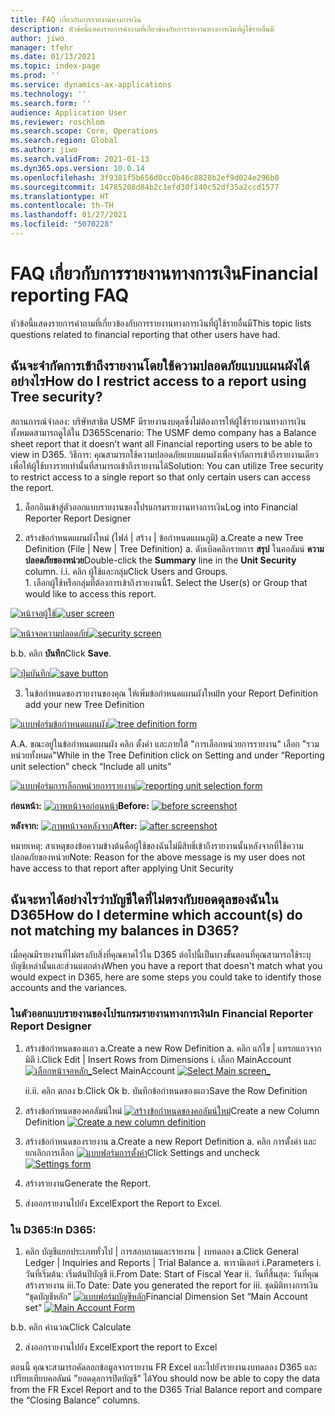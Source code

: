 ```yaml
---
title: FAQ เกี่ยวกับการรายงานทางการเงิน
description: หัวข้อนี้แสดงรายการคำถามที่เกี่ยวข้องกับการรายงานทางการเงินที่ผู้ใช้รายอื่นมี
author: jiwo
manager: tfehr
ms.date: 01/13/2021
ms.topic: index-page
ms.prod: ''
ms.service: dynamics-ax-applications
ms.technology: ''
ms.search.form: ''
audience: Application User
ms.reviewer: roschlom
ms.search.scope: Core, Operations
ms.search.region: Global
ms.author: jiwo
ms.search.validFrom: 2021-01-13
ms.dyn365.ops.version: 10.0.14
ms.openlocfilehash: 3f9381f5b656d0cc0b46c8828b2ef9d024e296b0
ms.sourcegitcommit: 14785208d84b2c1efd30f140c52df35a2ccd1577
ms.translationtype: HT
ms.contentlocale: th-TH
ms.lasthandoff: 01/27/2021
ms.locfileid: "5070228"
---
```

# <a name="financial-reporting-faq"></a><span data-ttu-id="d9e64-103">FAQ เกี่ยวกับการรายงานทางการเงิน</span><span class="sxs-lookup"><span data-stu-id="d9e64-103">Financial reporting FAQ</span></span> 

<span data-ttu-id="d9e64-104">หัวข้อนี้แสดงรายการคำถามที่เกี่ยวข้องกับการรายงานทางการเงินที่ผู้ใช้รายอื่นมี</span><span class="sxs-lookup"><span data-stu-id="d9e64-104">This topic lists questions related to financial reporting that other users have had.</span></span> 


## <a name="how-do-i-restrict-access-to-a-report-using-tree-security"></a><span data-ttu-id="d9e64-105">ฉันจะจํากัดการเข้าถึงรายงานโดยใช้ความปลอดภัยแบบแผนผังได้อย่างไร</span><span class="sxs-lookup"><span data-stu-id="d9e64-105">How do I restrict access to a report using Tree security?</span></span>

<span data-ttu-id="d9e64-106">สถานการณ์จำลอง: บริษัทสาธิต USMF มีรายงานงบดุลซึ่งไม่ต้องการให้ผู้ใช้รายงานทางการเงินทั้งหมดสามารถดูได้ใน D365</span><span class="sxs-lookup"><span data-stu-id="d9e64-106">Scenario: The USMF demo company has a Balance sheet report that it doesn’t want all Financial reporting users to be able to view in D365.</span></span> <span data-ttu-id="d9e64-107">วิธีการ: คุณสามารถใช้ความปลอดภัยแบบแผนผังเพื่อจํากัดการเข้าถึงรายงานเดียว เพื่อให้ผู้ใช้บางรายเท่านั้นที่สามารถเข้าถึงรายงานได้</span><span class="sxs-lookup"><span data-stu-id="d9e64-107">Solution: You can utilize Tree security to restrict access to a single report so that only certain users can access the report.</span></span> 

1.  <span data-ttu-id="d9e64-108">ล็อกอินเข้าสู่ตัวออกแบบรายงานของโปรแกรมรายงานทางการเงิน</span><span class="sxs-lookup"><span data-stu-id="d9e64-108">Log into Financial Reporter Report Designer</span></span>

2.  <span data-ttu-id="d9e64-109">สร้างข้อกำหนดแผนผังใหม่ (ไฟล์ | สร้าง | ข้อกำหนดแผนภูมิ) a.</span><span class="sxs-lookup"><span data-stu-id="d9e64-109">Create a new Tree Definition (File | New | Tree Definition) a.</span></span>    <span data-ttu-id="d9e64-110">ดับเบิลคลิกรายการ **สรุป** ในคอลัมน์ **ความปลอดภัยของหน่วย**</span><span class="sxs-lookup"><span data-stu-id="d9e64-110">Double-click the **Summary** line in the **Unit Security** column.</span></span>
  <span data-ttu-id="d9e64-111">i.</span><span class="sxs-lookup"><span data-stu-id="d9e64-111">i.</span></span>    <span data-ttu-id="d9e64-112">คลิก ผู้ใช้และกลุ่ม</span><span class="sxs-lookup"><span data-stu-id="d9e64-112">Click Users and Groups.</span></span>  
          <span data-ttu-id="d9e64-113">1.    เลือกผู้ใช้หรือกลุ่มที่ต้องการเข้าถึงรายงานนี้</span><span class="sxs-lookup"><span data-stu-id="d9e64-113">1.    Select the User(s) or Group that would like to access this report.</span></span> 
          
<span data-ttu-id="d9e64-114">[![หน้าจอผู้ใช้](./media/FR-FAQ_users.png)](./media/FR-FAQ_users.png)</span><span class="sxs-lookup"><span data-stu-id="d9e64-114">[![user screen](./media/FR-FAQ_users.png)](./media/FR-FAQ_users.png)</span></span>

<span data-ttu-id="d9e64-115">[![หน้าจอความปลอดภัย](./media/FR-FAQ_security.jpg)](./media/FR-FAQ_security.jpg)</span><span class="sxs-lookup"><span data-stu-id="d9e64-115">[![security screen](./media/FR-FAQ_security.jpg)](./media/FR-FAQ_security.jpg)</span></span>

  <span data-ttu-id="d9e64-116">b.</span><span class="sxs-lookup"><span data-stu-id="d9e64-116">b.</span></span>    <span data-ttu-id="d9e64-117">คลิก **บันทึก**</span><span class="sxs-lookup"><span data-stu-id="d9e64-117">Click **Save**.</span></span>
  
<span data-ttu-id="d9e64-118">[![ปุ่มบันทึก](./media/FR-FAQ_save.png)](./media/FR-FAQ_save.png)</span><span class="sxs-lookup"><span data-stu-id="d9e64-118">[![save button](./media/FR-FAQ_save.png)](./media/FR-FAQ_save.png)</span></span>

3.  <span data-ttu-id="d9e64-119">ในข้อกำหนดของรายงานของคุณ ให้เพิ่มข้อกำหนดแผนผังใหม่</span><span class="sxs-lookup"><span data-stu-id="d9e64-119">In your Report Definition add your new Tree Definition</span></span>

<span data-ttu-id="d9e64-120">[![แบบฟอร์มข้อกำหนดแผนผัง](./media/FR-FAQ_tree-definition.jpg)](./media/FR-FAQ_tree-definition.jpg)</span><span class="sxs-lookup"><span data-stu-id="d9e64-120">[![tree definition form](./media/FR-FAQ_tree-definition.jpg)](./media/FR-FAQ_tree-definition.jpg)</span></span>

<span data-ttu-id="d9e64-121">A.</span><span class="sxs-lookup"><span data-stu-id="d9e64-121">A.</span></span>  <span data-ttu-id="d9e64-122">ขณะอยู่ในข้อกำหนดแผนผัง คลิก ตั้งค่า และภายใต้ "การเลือกหน่วยการรายงาน" เลือก "รวมหน่วยทั้งหมด"</span><span class="sxs-lookup"><span data-stu-id="d9e64-122">While in the Tree Definition click on Setting and under “Reporting unit selection” check “Include all units”</span></span>

<span data-ttu-id="d9e64-123">[![แบบฟอร์มการเลือกหน่วยการรายงาน](./media/FR-FAQ_reporting-unit-selection.jpg)](./media/FR-FAQ_reporting-unit-selection.jpg)</span><span class="sxs-lookup"><span data-stu-id="d9e64-123">[![reporting unit selection form](./media/FR-FAQ_reporting-unit-selection.jpg)](./media/FR-FAQ_reporting-unit-selection.jpg)</span></span>

<span data-ttu-id="d9e64-124">**ก่อนหน้า:** [![ภาพหน้าจอก่อนหน้า](./media/FR-FAQ_before.png)](./media/FR-FAQ_before.png)</span><span class="sxs-lookup"><span data-stu-id="d9e64-124">**Before:** [![before screenshot](./media/FR-FAQ_before.png)](./media/FR-FAQ_before.png)</span></span>

<span data-ttu-id="d9e64-125">**หลังจาก:** [![ภาพหน้าจอหลังจาก](./media/FR-FAQ_after.png)](./media/FR-FAQ_after.png)</span><span class="sxs-lookup"><span data-stu-id="d9e64-125">**After:** [![after screenshot](./media/FR-FAQ_after.png)](./media/FR-FAQ_after.png)</span></span>

<span data-ttu-id="d9e64-126">หมายเหตุ: สาเหตุของข้อความข้างต้นคือผู้ใช้ของฉันไม่มีสิทธิ์เข้าถึงรายงานนั้นหลังจากที่ใช้ความปลอดภัยของหน่วย</span><span class="sxs-lookup"><span data-stu-id="d9e64-126">Note: Reason for the above message is my user does not have access to that report after applying Unit Security</span></span>



## <a name="how-do-i-determine-which-accounts-do-not-matching-my-balances-in-d365"></a><span data-ttu-id="d9e64-127">ฉันจะหาได้อย่างไรว่าบัญชีใดที่ไม่ตรงกับยอดดุลของฉันใน D365</span><span class="sxs-lookup"><span data-stu-id="d9e64-127">How do I determine which account(s) do not matching my balances in D365?</span></span>

<span data-ttu-id="d9e64-128">เมื่อคุณมีรายงานที่ไม่ตรงกับสิ่งที่คุณคาดไว้ใน D365 ต่อไปนี้เป็นบางขั้นตอนที่คุณสามารถใช้ระบุบัญชีเหล่านั้นและส่วนแตกต่าง</span><span class="sxs-lookup"><span data-stu-id="d9e64-128">When you have a report that doesn't match what you would expect in D365, here are some steps you could take to identify those accounts and the variances.</span></span> 

### <a name="in-financial-reporter-report-designer"></a><span data-ttu-id="d9e64-129">ในตัวออกแบบรายงานของโปรแกรมรายงานทางการเงิน</span><span class="sxs-lookup"><span data-stu-id="d9e64-129">In Financial Reporter Report Designer</span></span>

1.  <span data-ttu-id="d9e64-130">สร้างข้อกำหนดของแถว a.</span><span class="sxs-lookup"><span data-stu-id="d9e64-130">Create a new Row Definition a.</span></span>    <span data-ttu-id="d9e64-131">คลิก แก้ไข | แทรกแถวจากมิติ i.</span><span class="sxs-lookup"><span data-stu-id="d9e64-131">Click Edit | Insert Rows from Dimensions i.</span></span>  <span data-ttu-id="d9e64-132">เลือก MainAccount [![เลือกหน้าจอหลัก_](./media/FR-FAQ_selectmain_.png)](./media/FR-FAQ_selectmain_.png)</span><span class="sxs-lookup"><span data-stu-id="d9e64-132">Select MainAccount [![Select Main screen_](./media/FR-FAQ_selectmain_.png)](./media/FR-FAQ_selectmain_.png)</span></span>
    
    <span data-ttu-id="d9e64-133">ii.</span><span class="sxs-lookup"><span data-stu-id="d9e64-133">ii.</span></span> <span data-ttu-id="d9e64-134">คลิก ตกลง b.</span><span class="sxs-lookup"><span data-stu-id="d9e64-134">Click Ok b.</span></span>    <span data-ttu-id="d9e64-135">บันทึกข้อกำหนดของแถว</span><span class="sxs-lookup"><span data-stu-id="d9e64-135">Save the Row Definition</span></span>

2.  <span data-ttu-id="d9e64-136">สร้างข้อกำหนดของคอลัมน์ใหม่     [![สร้างข้อกำหนดของคอลัมน์ใหม่](./media/FR-FAQ_column.png)](./media/FR-FAQ_column.png)</span><span class="sxs-lookup"><span data-stu-id="d9e64-136">Create a new Column Definition     [![Create a new column definition](./media/FR-FAQ_column.png)](./media/FR-FAQ_column.png)</span></span>

3.  <span data-ttu-id="d9e64-137">สร้างข้อกำหนดของรายงาน a.</span><span class="sxs-lookup"><span data-stu-id="d9e64-137">Create a new Report Definition a.</span></span>    <span data-ttu-id="d9e64-138">คลิก การตั้งค่า และยกเลิกการเลือก [![แบบฟอร์มการตั้งค่า](./media/FR-FAQ_settings.png)](./media/FR-FAQ_settings.png)</span><span class="sxs-lookup"><span data-stu-id="d9e64-138">Click Settings and uncheck [![Settings form](./media/FR-FAQ_settings.png)](./media/FR-FAQ_settings.png)</span></span>
   
4.  <span data-ttu-id="d9e64-139">สร้างรายงาน</span><span class="sxs-lookup"><span data-stu-id="d9e64-139">Generate the Report.</span></span> 

5.  <span data-ttu-id="d9e64-140">ส่งออกรายงานไปยัง Excel</span><span class="sxs-lookup"><span data-stu-id="d9e64-140">Export the Report to Excel.</span></span>

### <a name="in-d365"></a><span data-ttu-id="d9e64-141">ใน D365:</span><span class="sxs-lookup"><span data-stu-id="d9e64-141">In D365:</span></span> 
1.  <span data-ttu-id="d9e64-142">คลิก บัญชีแยกประเภททั่วไป | การสอบถามและรายงาน | งบทดลอง a.</span><span class="sxs-lookup"><span data-stu-id="d9e64-142">Click General Ledger | Inquiries and Reports | Trial Balance a.</span></span>    <span data-ttu-id="d9e64-143">พารามิเตอร์ i.</span><span class="sxs-lookup"><span data-stu-id="d9e64-143">Parameters i.</span></span>  <span data-ttu-id="d9e64-144">วันที่เริ่มต้น: เริ่มต้นปีบัญชี ii.</span><span class="sxs-lookup"><span data-stu-id="d9e64-144">From Date: Start of Fiscal Year ii.</span></span> <span data-ttu-id="d9e64-145">วันที่สิ้นสุด: วันที่คุณสร้างรายงาน iii.</span><span class="sxs-lookup"><span data-stu-id="d9e64-145">To Date: Date you generated the report for iii.</span></span>    <span data-ttu-id="d9e64-146">ชุดมิติทางการเงิน “ชุดบัญชีหลัก” [![แบบฟอร์มบัญชีหลัก](./media/FR-FAQ_mainacct.png)](./media/FR-FAQ_mainacct.png)</span><span class="sxs-lookup"><span data-stu-id="d9e64-146">Financial Dimension Set “Main Account set” [![Main Account Form](./media/FR-FAQ_mainacct.png)](./media/FR-FAQ_mainacct.png)</span></span>
      
  <span data-ttu-id="d9e64-147">b.</span><span class="sxs-lookup"><span data-stu-id="d9e64-147">b.</span></span>    <span data-ttu-id="d9e64-148">คลิก คำนวณ</span><span class="sxs-lookup"><span data-stu-id="d9e64-148">Click Calculate</span></span>

2.  <span data-ttu-id="d9e64-149">ส่งออกรายงานไปยัง Excel</span><span class="sxs-lookup"><span data-stu-id="d9e64-149">Export the report to Excel</span></span>

<span data-ttu-id="d9e64-150">ตอนนี้ คุณจะสามารถคัดลอกข้อมูลจากรายงาน FR Excel และไปยังรายงานงบทดลอง D365 และเปรียบเทียบคอลัมน์ "ยอดดุลการปิดบัญชี" ได้</span><span class="sxs-lookup"><span data-stu-id="d9e64-150">You should now be able to copy the data from the FR Excel Report and to the D365 Trial Balance report and compare the “Closing Balance” columns.</span></span>
